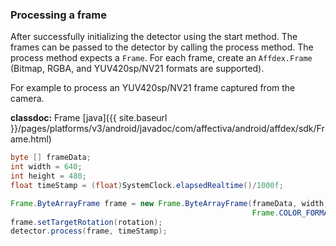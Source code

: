 ### Processing a frame
After successfully initializing the detector using the start method. The frames can be passed to the detector by calling the process method. The process method expects a ```Frame```. For each frame, create an ```Affdex.Frame``` (Bitmap, RGBA, and YUV420sp/NV21 formats are supported).

For example to process an YUV420sp/NV21 frame captured from the camera.

**classdoc:** Frame [java]({{ site.baseurl }}/pages/platforms/v3/android/javadoc/com/affectiva/android/affdex/sdk/Frame.html)

```java
byte [] frameData;
int width = 640;
int height = 480;
float timeStamp = (float)SystemClock.elapsedRealtime()/1000f;

Frame.ByteArrayFrame frame = new Frame.ByteArrayFrame(frameData, width, height,
                                                      Frame.COLOR_FORMAT.YUV_NV21);
frame.setTargetRotation(rotation);
detector.process(frame, timeStamp);  
```
